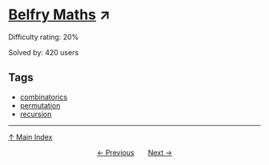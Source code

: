 # [Belfry Maths](https://projecteuler.net/problem=868) ↗️

Difficulty rating: 20%

Solved by: 420 users
## Tags

- [combinatorics](../tags/combinatorics.md)
- [permutation](../tags/permutation.md)
- [recursion](../tags/recursion.md)



---

[↑ Main Index](../README.md)


<div align=center><a href='867.md'>← Previous</a> &nbsp;&nbsp; &nbsp;&nbsp;  <a href='869.md'>Next →</a></div>
